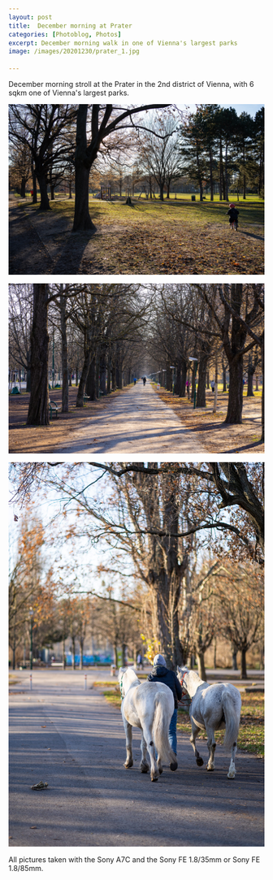 ```yaml
---
layout: post
title:  December morning at Prater 
categories: [Photoblog, Photos] 
excerpt: December morning walk in one of Vienna's largest parks
image: /images/20201230/prater_1.jpg

---
```

December morning stroll at the Prater in the 2nd district of Vienna, with 6 sqkm one of Vienna's largest parks.

![December Morning at Prater 1](../images/20201230/prater_1.jpg)

![December Morning at Prater 2](../images/20201230/prater_2.jpg)

![December Morning at Prater 3](../images/20201230/prater_3.jpg)


All pictures taken with the Sony A7C and the Sony FE 1.8/35mm or Sony FE 1.8/85mm.
